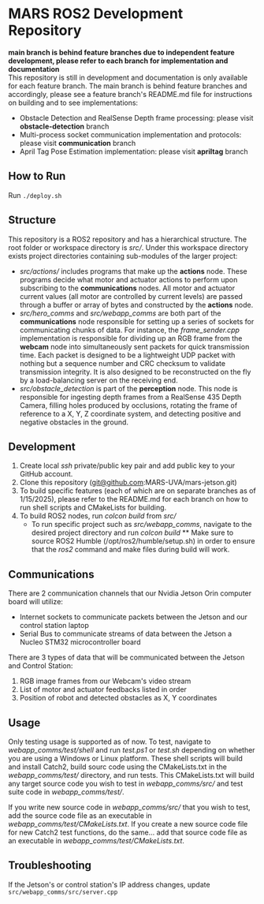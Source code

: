 # MARS ROS2 Development Repository

**main branch is behind feature branches due to independent feature development, please refer to each branch for implementation and documentation**\
This repository is still in development and documentation is only available for each feature branch. The main branch is behind feature branches and accordingly, please see a feature branch's README.md file for instructions on building and to see implementations:
- Obstacle Detection and RealSense Depth frame processing: please visit **obstacle-detection** branch
- Multi-process socket communication implementation and protocols: please visit **communication** branch
- April Tag Pose Estimation implementation: please visit **apriltag** branch

## How to Run
Run `./deploy.sh`

## Structure
This repository is a ROS2 repository and has a hierarchical structure. The root folder or workspace directory is *src/*. Under this workspace directory exists project directories containing sub-modules of the larger project:
- *src/actions/* includes programs that make up the **actions** node. These programs decide what motor and actuator actions to perform upon subscribing to the **communications** nodes. All motor and actuator current values (all motor are controlled by current levels) are passed through a buffer or array of bytes and constructed by the **actions** node.
- *src/hero_comms* and *src/webapp_comms* are both part of the **communications** node responsible for setting up a series of sockets for communicating chunks of data. For instance, the *frame_sender.cpp* implementation is responsible for dividing up an RGB frame from the **webcam** node into simultaneously sent packets for quick transmission time. Each packet is designed to be a lightweight UDP packet with nothing but a sequence number and CRC checksum to validate transmission integrity. It is also designed to be reconstructed on the fly by a load-balancing server on the receiving end.
- *src/obstacle_detection* is part of the **perception** node. This node is responsible for ingesting depth frames from a RealSense 435 Depth Camera, filling holes produced by occlusions, rotating the frame of reference to a X, Y, Z coordinate system, and detecting positive and negative obstacles in the ground.

## Development
1) Create local *ssh* private/public key pair and add public key to your GitHub account.
2) Clone this repository (git@github.com:MARS-UVA/mars-jetson.git)
3) To build specific features (each of which are on separate branches as of 1/15/2025), please refer to the README.md for each branch on how to run shell scripts and CMakeLists for building.
4) To build ROS2 nodes, run *colcon build* from *src/*
     * To run specific project such as *src/webapp_comms*, navigate to the desired project directory and run *colcon build*
** Make sure to source ROS2 Humble (/opt/ros2/humble/setup.sh) in order to ensure that the *ros2* command and make files during build will work.

## Communications
There are 2 communication channels that our Nvidia Jetson Orin computer board will utilize:
* Internet sockets to communicate packets between the Jetson and our control station laptop
* Serial Bus to communicate streams of data between the Jetson a Nucleo STM32 microcontroller board

There are 3 types of data that will be communicated between the Jetson and Control Station:
1) RGB image frames from our Webcam's video stream
2) List of motor and actuator feedbacks listed in order
3) Position of robot and detected obstacles as X, Y coordinates

## Usage
Only testing usage is supported as of now.
To test, navigate to *webapp_comms/test/shell* and run *test.ps1* or *test.sh* depending on whether you are using a Windows or Linux platform. These shell scripts will build and install Catch2, build sourc code using the CMakeLists.txt in the *webapp_comms/test/* directory, and run tests. This CMakeLists.txt will build any target source code you wish to test in *webapp_comms/src/* and test suite code in *webapp_comms/test/*.

If you write new source code in *webapp_comms/src/* that you wish to test, add the source code file as an executable in *webapp_comms/test/CMakeLists.txt*. If you create a new source code file for new Catch2 test functions, do the same... add that source code file as an executable in *webapp_comms/test/CMakeLists.txt*.

## Troubleshooting
If the Jetson's or control station's IP address changes, update `src/webapp_comms/src/server.cpp`